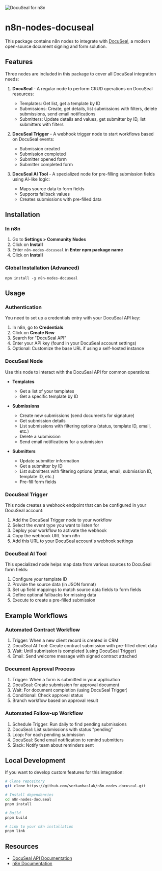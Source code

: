 ![DocuSeal for n8n](https://user-images.githubusercontent.com/10284570/173569848-c624317f-42b1-45a6-ab09-f0ea3c247648.png)

# n8n-nodes-docuseal

This package contains n8n nodes to integrate with [DocuSeal](https://www.docuseal.co/), a modern open-source document signing and form solution.

## Features

Three nodes are included in this package to cover all DocuSeal integration needs:

1. **DocuSeal** - A regular node to perform CRUD operations on DocuSeal resources:
   - Templates: Get list, get a template by ID
   - Submissions: Create, get details, list submissions with filters, delete submissions, send email notifications
   - Submitters: Update details and values, get submitter by ID, list submitters with filters

2. **DocuSeal Trigger** - A webhook trigger node to start workflows based on DocuSeal events:
   - Submission created
   - Submission completed
   - Submitter opened form
   - Submitter completed form

3. **DocuSeal AI Tool** - A specialized node for pre-filling submission fields using AI-like logic:
   - Maps source data to form fields
   - Supports fallback values
   - Creates submissions with pre-filled data

## Installation

### In n8n

1. Go to **Settings > Community Nodes**
2. Click on **Install**
3. Enter `n8n-nodes-docuseal` in **Enter npm package name**
4. Click on **Install**

### Global Installation (Advanced)

```
npm install -g n8n-nodes-docuseal
```

## Usage

### Authentication

You need to set up a credentials entry with your DocuSeal API key:

1. In n8n, go to **Credentials**
2. Click on **Create New**
3. Search for "DocuSeal API"
4. Enter your API key (found in your DocuSeal account settings)
5. Optional: Customize the base URL if using a self-hosted instance

### DocuSeal Node

Use this node to interact with the DocuSeal API for common operations:

- **Templates**
  - Get a list of your templates
  - Get a specific template by ID

- **Submissions**
  - Create new submissions (send documents for signature)
  - Get submission details
  - List submissions with filtering options (status, template ID, email, etc.)
  - Delete a submission
  - Send email notifications for a submission

- **Submitters**
  - Update submitter information
  - Get a submitter by ID
  - List submitters with filtering options (status, email, submission ID, template ID, etc.)
  - Pre-fill form fields

### DocuSeal Trigger

This node creates a webhook endpoint that can be configured in your DocuSeal account:

1. Add the DocuSeal Trigger node to your workflow
2. Select the event type you want to listen for
3. Deploy your workflow to activate the webhook
4. Copy the webhook URL from n8n
5. Add this URL to your DocuSeal account's webhook settings

### DocuSeal AI Tool

This specialized node helps map data from various sources to DocuSeal form fields:

1. Configure your template ID
2. Provide the source data (in JSON format)
3. Set up field mappings to match source data fields to form fields
4. Define optional fallbacks for missing data
5. Execute to create a pre-filled submission

## Example Workflows

### Automated Contract Workflow

1. Trigger: When a new client record is created in CRM
2. DocuSeal AI Tool: Create contract submission with pre-filled client data
3. Wait: Until submission is completed (using DocuSeal Trigger)
4. Email: Send welcome message with signed contract attached

### Document Approval Process

1. Trigger: When a form is submitted in your application
2. DocuSeal: Create submission for approval document
3. Wait: For document completion (using DocuSeal Trigger)
4. Conditional: Check approval status
5. Branch workflow based on approval result

### Automated Follow-up Workflow

1. Schedule Trigger: Run daily to find pending submissions
2. DocuSeal: List submissions with status "pending"
3. Loop: For each pending submission
4. DocuSeal: Send email notification to remind submitters
5. Slack: Notify team about reminders sent

## Local Development

If you want to develop custom features for this integration:

```bash
# Clone repository
git clone https://github.com/serkanhaslak/n8n-nodes-docuseal.git

# Install dependencies
cd n8n-nodes-docuseal
pnpm install

# Build
pnpm build

# Link to your n8n installation
pnpm link
```

## Resources

- [DocuSeal API Documentation](https://www.docuseal.co/docs/api)
- [n8n Documentation](https://docs.n8n.io)
